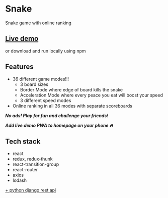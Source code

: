 # Snake
Snake game with online ranking
## [Live demo](https://kubawysocki.github.io/Snake/)
or download and run locally using npm
## Features 
- 36 different game modes!!! 
  - 3 board sizes 
  - Border Mode where edge of board kills the snake 
  - Acceleration Mode where every peace you eat will boost your speed 
  - 3 different speed modes 
- Online ranking in all 36 modes with separate scoreboards

***No ads! Play for fun and challenge your friends!***

***Add live demo PWA to homepage on your phone :fire:***

## Tech stack
- react
- redux, redux-thunk
- react-transition-group
- react-router
- axios
- lodash

[+ python django  rest api](https://github.com/KubaWysocki/snake-rest-api)
